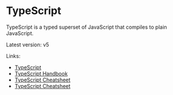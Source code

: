 # TypeScript

TypeScript is a typed superset of JavaScript that compiles to plain JavaScript.

Latest version: v5

Links:

- [TypeScript](https://typescriptlang.org)
- [TypeScript Handbook](https://typescriptlang.org/docs/handbook/intro.html)
- [TypeScript Cheatsheet](https://devhints.io/typescript)
- [TypeScript Cheatsheet](https://typescriptlang.org/cheatsheets/index.html)

